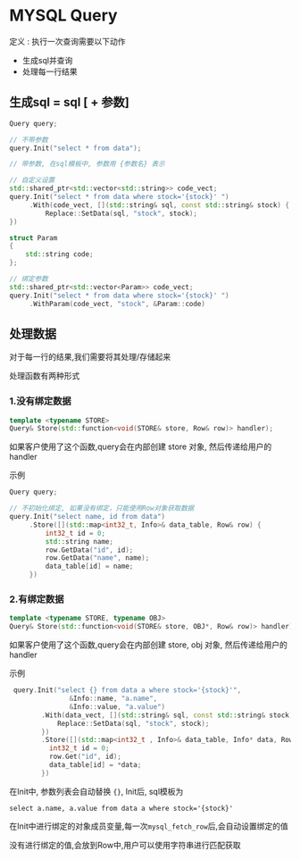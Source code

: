 # MYSQL Query

定义 : 执行一次查询需要以下动作

- 生成sql并查询
- 处理每一行结果

## 生成sql = sql [ + 参数]

```cpp
Query query;

// 不带参数
query.Init("select * from data");

// 带参数, 在sql模板中, 参数用 {参数名} 表示

// 自定义设置
std::shared_ptr<std::vector<std::string>> code_vect;
query.Init("select * from data where stock='{stock}' ")
     .With(code_vect, [](std::string& sql, const std::string& stock) {
         Replace::SetData(sql, "stock", stock);
})

struct Param
{
    std::string code;
};

// 绑定参数
std::shared_ptr<std::vector<Param>> code_vect;
query.Init("select * from data where stock='{stock}' ")
     .WithParam(code_vect, "stock", &Param::code)
```
## 处理数据

对于每一行的结果,我们需要将其处理/存储起来

处理函数有两种形式

### 1.没有绑定数据

```cpp
template <typename STORE>
Query& Store(std::function<void(STORE& store, Row& row)> handler);
```

如果客户使用了这个函数,query会在内部创建 store 对象, 然后传递给用户的handler

示例
```cpp
Query query;

// 不初始化绑定, 如果没有绑定，只能使用Row对象获取数据
query.Init("select name, id from data")
     .Store([](std::map<int32_t, Info>& data_table, Row& row) {
         int32_t id = 0;
         std::string name;
         row.GetData("id", id);
         row.GetData("name", name);
         data_table[id] = name;
     })
```

### 2.有绑定数据

```cpp
template <typename STORE, typename OBJ>
Query& Store(std::function<void(STORE& store, OBJ*, Row& row)> handler)
```

如果客户使用了这个函数,query会在内部创建 store, obj 对象, 然后传递给用户的handler

示例
```cpp
 query.Init("select {} from data a where stock='{stock}'",
               &Info::name, "a.name",
               &Info::value, "a.value")
        .With(data_vect, [](std::string& sql, const std::string& stock) {
            Replace::SetData(sql, "stock", stock);
        })
        .Store([](std::map<int32_t , Info>& data_table, Info* data, Row& row) {
          int32_t id = 0;
          row.Get("id", id);
          data_table[id] = *data;
        })
```

在Init中, 参数列表会自动替换 `{}`, Init后, sql模板为 

`select a.name, a.value from data a where stock='{stock}'`

在Init中进行绑定的对象成员变量,每一次`mysql_fetch_row`后,会自动设置绑定的值

没有进行绑定的值,会放到Row中,用户可以使用字符串进行匹配获取
